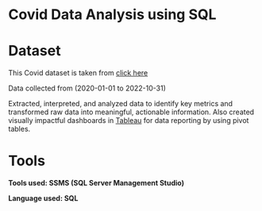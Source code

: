 # Covid Data Analysis using SQL

# Dataset

This Covid dataset is taken from [click here](https://ourworldindata.org/covid-deaths)

Data collected from (2020-01-01 to 2022-10-31)

Extracted, interpreted, and analyzed data to identify key metrics and transformed raw data into meaningful, actionable information. Also created visually impactful dashboards in [Tableau](https://public.tableau.com/app/profile/divya1779/viz/CovidDataAnalysis_16678350872160/Dashboard1) for data reporting by using pivot tables.

# Tools
**Tools used: SSMS (SQL Server Management Studio)**

**Language used: SQL**





